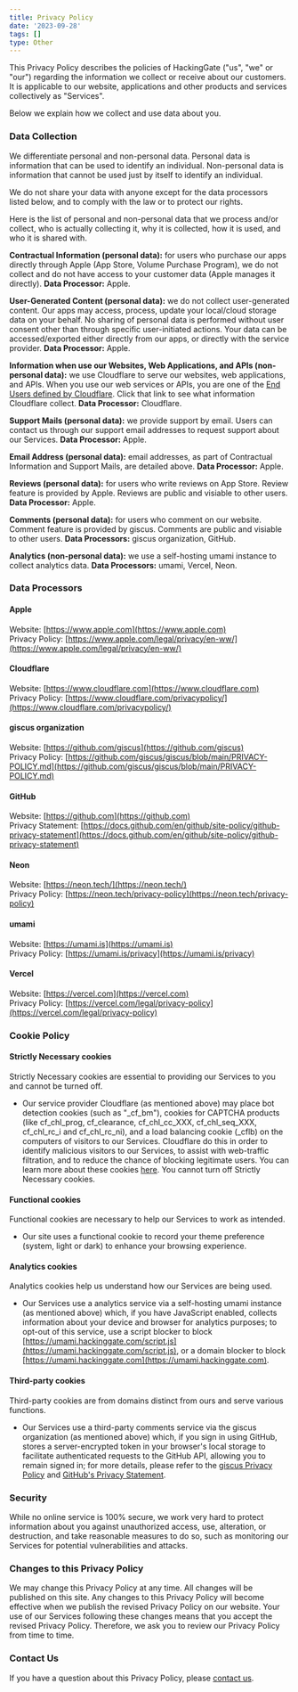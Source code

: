 ```yaml
---
title: Privacy Policy
date: '2023-09-28'
tags: []
type: Other
---
```


This Privacy Policy describes the policies of HackingGate ("us", "we" or "our") regarding the information we collect or receive about our customers. It is applicable to our website, applications and other products and services collectively as "Services".

Below we explain how we collect and use data about you.

### Data Collection

We differentiate personal and non-personal data. Personal data is information that can be used to identify an individual. Non-personal data is information that cannot be used just by itself to identify an individual.

We do not share your data with anyone except for the data processors listed below, and to comply with the law or to protect our rights.

Here is the list of personal and non-personal data that we process and/or collect, who is actually collecting it, why it is collected, how it is used, and who it is shared with.

**Contractual Information (personal data):** for users who purchase our apps directly through Apple (App Store, Volume Purchase Program), we do not collect and do not have access to your customer data (Apple manages it directly). **Data Processor:** Apple.

**User-Generated Content (personal data):** we do not collect user-generated content. Our apps may access, process, update your local/cloud storage data on your behalf. No sharing of personal data is performed without user consent other than through specific user-initiated actions. Your data can be accessed/exported either directly from our apps, or directly with the service provider. **Data Processor:** Apple.

**Information when use our Websites, Web Applications, and APIs (non-personal data):** we use Cloudflare to serve our websites, web applications, and APIs. When you use our web services or APIs, you are one of the [End Users defined by Cloudflare](https://www.cloudflare.com/privacypolicy/). Click that link to see what information Cloudflare collect. **Data Processor:** Cloudflare.

**Support Mails (personal data):** we provide support by email. Users can contact us through our support email addresses to request support about our Services. **Data Processor:** Apple.

**Email Address (personal data):** email addresses, as part of Contractual Information and Support Mails, are detailed above. **Data Processor:** Apple.

**Reviews (personal data):** for users who write reviews on App Store. Review feature is provided by Apple. Reviews are public and visiable to other users. **Data Processor:** Apple.

**Comments (personal data):** for users who comment on our website. Comment feature is provided by giscus. Comments are public and visiable to other users. **Data Processors:** giscus organization, GitHub.

**Analytics (non-personal data):** we use a self-hosting umami instance to collect analytics data. **Data Processors:** umami, Vercel, Neon.

### Data Processors

#### Apple

Website: [https://www.apple.com](https://www.apple.com)  
Privacy Policy: [https://www.apple.com/legal/privacy/en-ww/](https://www.apple.com/legal/privacy/en-ww/)

#### Cloudflare

Website: [https://www.cloudflare.com](https://www.cloudflare.com)  
Privacy Policy: [https://www.cloudflare.com/privacypolicy/](https://www.cloudflare.com/privacypolicy/)

#### giscus organization

Website: [https://github.com/giscus](https://github.com/giscus)  
Privacy Policy: [https://github.com/giscus/giscus/blob/main/PRIVACY-POLICY.md](https://github.com/giscus/giscus/blob/main/PRIVACY-POLICY.md)

#### GitHub

Website: [https://github.com](https://github.com)  
Privacy Statement: [https://docs.github.com/en/github/site-policy/github-privacy-statement](https://docs.github.com/en/github/site-policy/github-privacy-statement)

#### Neon

Website: [https://neon.tech/](https://neon.tech/)  
Privacy Policy: [https://neon.tech/privacy-policy](https://neon.tech/privacy-policy)

#### umami

Website: [https://umami.is](https://umami.is)  
Privacy Policy: [https://umami.is/privacy](https://umami.is/privacy)

#### Vercel

Website: [https://vercel.com](https://vercel.com)  
Privacy Policy: [https://vercel.com/legal/privacy-policy](https://vercel.com/legal/privacy-policy)

### Cookie Policy

#### Strictly Necessary cookies

Strictly Necessary cookies are essential to providing our Services to you and cannot be turned off.
- Our service provider Cloudflare (as mentioned above) may place bot detection cookies (such as "_cf_bm"), cookies for CAPTCHA products (like cf_chl_prog, cf_clearance, cf_chl_cc_XXX, cf_chl_seq_XXX, cf_chl_rc_i and cf_chl_rc_ni), and a load balancing cookie (_cflb) on the computers of visitors to our Services. Cloudflare do this in order to identify malicious visitors to our Services, to assist with web-traffic filtration, and to reduce the chance of blocking legitimate users. You can learn more about these cookies [here](https://developers.cloudflare.com/fundamentals/reference/policies-compliances/cloudflare-cookies/). You cannot turn off Strictly Necessary cookies.

#### Functional cookies

Functional cookies are necessary to help our Services to work as intended.

- Our site uses a functional cookie to record your theme preference (system, light or dark) to enhance your browsing experience.

#### Analytics cookies

Analytics cookies help us understand how our Services are being used.

- Our Services use a analytics service via a self-hosting umami instance (as mentioned above) which, if you have JavaScript enabled, collects information about your device and browser for analytics purposes; to opt-out of this service, use a script blocker to block [https://umami.hackinggate.com/script.js](https://umami.hackinggate.com/script.js), or a domain blocker to block [https://umami.hackinggate.com](https://umami.hackinggate.com).

#### Third-party cookies

Third-party cookies are from domains distinct from ours and serve various functions.

- Our Services use a third-party comments service via the giscus organization (as mentioned above) which, if you sign in using GitHub, stores a server-encrypted token in your browser's local storage to facilitate authenticated requests to the GitHub API, allowing you to remain signed in; for more details, please refer to the [giscus Privacy Policy](https://github.com/giscus/giscus/blob/main/PRIVACY-POLICY.md) and [GitHub's Privacy Statement](https://docs.github.com/en/github/site-policy/github-privacy-statement).

### Security

While no online service is 100% secure, we work very hard to protect information about you against unauthorized access, use, alteration, or destruction, and take reasonable measures to do so, such as monitoring our Services for potential vulnerabilities and attacks.

### Changes to this Privacy Policy

We may change this Privacy Policy at any time. All changes will be published on this site. Any changes to this Privacy Policy will become effective when we publish the revised Privacy Policy on our website. Your use of our Services following these changes means that you accept the revised Privacy Policy. Therefore, we ask you to review our Privacy Policy from time to time.

### Contact Us

If you have a question about this Privacy Policy, please [contact us](mailto:i@hackinggate.com).
